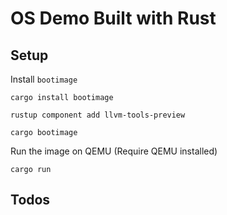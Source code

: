 # OS Demo Built with Rust

## Setup

Install `bootimage`

```
cargo install bootimage

rustup component add llvm-tools-preview

cargo bootimage
```

Run the image on QEMU (Require QEMU installed)

```
cargo run 
```

## Todos

